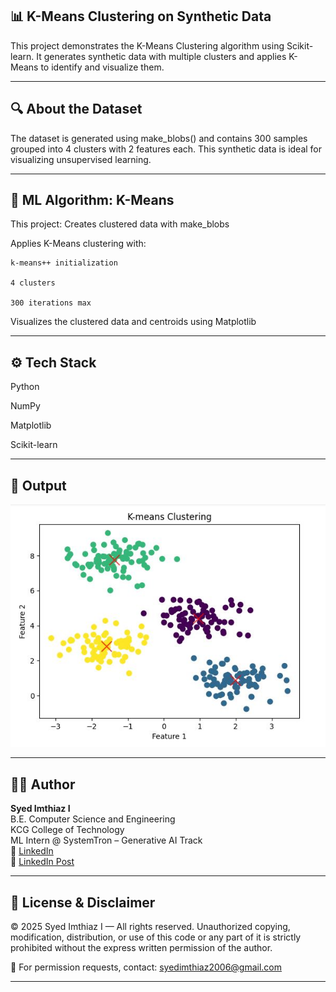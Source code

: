 ## 📊 K-Means Clustering on Synthetic Data

This project demonstrates the K-Means Clustering algorithm using Scikit-learn. It generates synthetic data with multiple clusters and applies K-Means to identify and visualize them.

---

## 🔍 About the Dataset

The dataset is generated using make_blobs() and contains 300 samples grouped into 4 clusters with 2 features each. This synthetic data is ideal for visualizing unsupervised learning.

---

## 🧠 ML Algorithm: K-Means

This project:
Creates clustered data with make_blobs

Applies K-Means clustering with:

    k-means++ initialization

    4 clusters

    300 iterations max

Visualizes the clustered data and centroids using Matplotlib

---

## ⚙️ Tech Stack
Python

NumPy

Matplotlib

Scikit-learn

---

## 📸 Output

![K-Means Clustering Output](https://github.com/Syed-Imthiaz/ml-kmeans-clustering/blob/main/K-Means%20Clustering.JPG?raw=true)


---

## 👨‍💻 Author

**Syed Imthiaz I**  
B.E. Computer Science and Engineering  
KCG College of Technology  
ML Intern @ SystemTron – Generative AI Track  
🔗 [LinkedIn](https://www.linkedin.com/in/syed-imthiaz-i-7a308b301/)  
🔗 [LinkedIn Post](https://www.linkedin.com/feed/update/urn:li:activity:7353802891968622594/)


---

## 🚫 License & Disclaimer
© 2025 Syed Imthiaz I — All rights reserved.
Unauthorized copying, modification, distribution, or use of this code or any part of it is strictly prohibited without the express written permission of the author.

📩 For permission requests, contact: syedimthiaz2006@gmail.com

---

